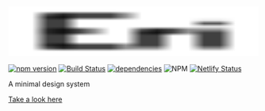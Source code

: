[<img height="100" width="100%" src="docs/icons/icon.svg">](https://eri.netlify.app)

[![npm version](https://badge.fury.io/js/eri.svg)](https://badge.fury.io/js/eri)
[![Build Status](https://travis-ci.org/benji6/eri.svg?branch=master)](https://travis-ci.org/benji6/eri)
[![dependencies](https://david-dm.org/benji6/eri.svg)](https://david-dm.org/benji6/eri)
![NPM](https://img.shields.io/npm/l/eri)
[![Netlify Status](https://api.netlify.com/api/v1/badges/20f658d0-9029-4e25-a7e1-02ef3d9fa74c/deploy-status)](https://app.netlify.com/sites/eri/deploys)

A minimal design system

[Take a look here](https://eri.netlify.app)
